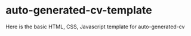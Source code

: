 # auto-generated-cv-template
Here is the basic HTML, CSS, Javascript template for auto-generated-cv

